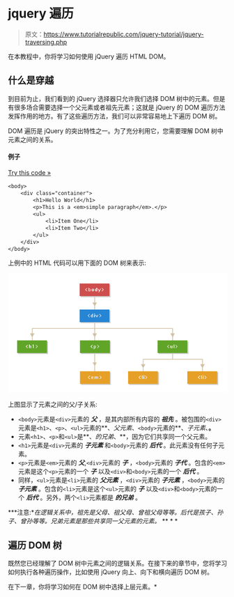 # jquery 遍历

> 原文：<https://www.tutorialrepublic.com/jquery-tutorial/jquery-traversing.php>

在本教程中，你将学习如何使用 jQuery 遍历 HTML DOM。

## 什么是穿越

到目前为止，我们看到的 jQuery 选择器只允许我们选择 DOM 树中的元素。但是有很多场合需要选择一个父元素或者祖先元素；这就是 jQuery 的 DOM 遍历方法发挥作用的地方。有了这些遍历方法，我们可以非常容易地上下遍历 DOM 树。

DOM 遍历是 jQuery 的突出特性之一。为了充分利用它，您需要理解 DOM 树中元素之间的关系。

#### 例子

[Try this code »](../codelab.php?topic=jquery&file=traversing-dom-tree "Try this code using online Editor")

```
<body>
    <div class="container">
        <h1>Hello World</h1>
        <p>This is a <em>simple paragraph</em>.</p>
        <ul>
            <li>Item One</li>
            <li>Item Two</li>
        </ul>
    </div>
</body>
```

上例中的 HTML 代码可以用下面的 DOM 树来表示:

![DOM Tree](img/f04d01de11154549072ad2a2d46097b1.png)

上图显示了元素之间的父/子关系:

*   `<body>`元素是`<div>`元素的 ***父*** ，是其内部所有内容的 ***祖先*** 。被包围的`<div>`元素是`<h1>`、`<p>`、`<ul>`元素的**、*父元素*、`<body>`元素的**、*子元素*、**。**
*   元素`<h1>`、`<p>`和`<ul>`是**、*的兄弟*、**，因为它们共享同一个父元素。
*   `<h1>`元素是`<div>`元素的 ***子元素*** 和`<body>`元素的 ***后代*** 。此元素没有任何子元素。
*   `<p>`元素是`<em>`元素的 ***父***,`<div>`元素的 ***子*** ，`<body>`元素的 ***子代*** 。包含的`<em>`元素是这个`<p>`元素的一个 ***子*** 以及`<div>`和`<body>`元素的一个 ***后代*** 。
*   同样，`<ul>`元素是`<li>`元素的 ***父元素*** ，`<div>`元素的 ***子元素*** ，`<body>`元素的 ***子元素*** 。包含的`<li>`元素是这个`<ul>`元素的 ***子*** 以及`<div>`和`<body>`元素的一个 ***后代*** 。另外，两个`<li>`元素都是 ***的兄弟*** 。

 ***注意:**在逻辑关系中，祖先是父母、祖父母、曾祖父母等等。后代是孩子、孙子、曾孙等等。兄弟元素是那些共享同一父元素的元素。*  ** * *

## 遍历 DOM 树

既然您已经理解了 DOM 树中元素之间的逻辑关系。在接下来的章节中，您将学习如何执行各种遍历操作，比如使用 jQuery 向上、向下和横向遍历 DOM 树。

在下一章，你将学习如何在 DOM 树中选择上层元素。*